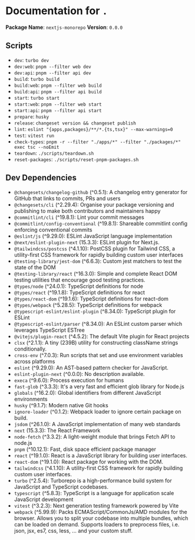 # Documentation for `.`

**Package Name**: `nextjs-monorepo`
**Version**: `0.0.0`

## Scripts
- `dev`: `turbo dev`
- `dev:web`: `pnpm --filter web dev`
- `dev:api`: `pnpm --filter api dev`
- `build`: `turbo build`
- `build:web`: `pnpm --filter web build`
- `build:api`: `pnpm --filter api build`
- `start`: `turbo start`
- `start:web`: `pnpm --filter web start`
- `start:api`: `pnpm --filter api start`
- `prepare`: `husky`
- `release`: `changeset version && changeset publish`
- `lint`: `eslint "{apps,packages}/**/*.{ts,tsx}" --max-warnings=0`
- `test`: `vitest run`
- `check-types`: `pnpm -r --filter "./apps/*" --filter "./packages/*" exec tsc --noEmit`
- `teardown`: `./scripts/teardown.sh`
- `reset-packages`: `./scripts/reset-pnpm-packages.sh`

## Dev Dependencies
- `@changesets/changelog-github` (^0.5.1): A changelog entry generator for GitHub that links to commits, PRs and users
- `@changesets/cli` (^2.29.4): Organise your package versioning and publishing to make both contributors and maintainers happy
- `@commitlint/cli` (^19.8.1): Lint your commit messages
- `@commitlint/config-conventional` (^19.8.1): Shareable commitlint config enforcing conventional commits
- `@eslint/js` (^9.29.0): ESLint JavaScript language implementation
- `@next/eslint-plugin-next` (15.3.3): ESLint plugin for Next.js.
- `@tailwindcss/postcss` (^4.1.10): PostCSS plugin for Tailwind CSS, a utility-first CSS framework for rapidly building custom user interfaces
- `@testing-library/jest-dom` (^6.6.3): Custom jest matchers to test the state of the DOM
- `@testing-library/react` (^16.3.0): Simple and complete React DOM testing utilities that encourage good testing practices.
- `@types/node` (^24.0.1): TypeScript definitions for node
- `@types/react` (^19.1.8): TypeScript definitions for react
- `@types/react-dom` (^19.1.6): TypeScript definitions for react-dom
- `@types/webpack` (^5.28.5): TypeScript definitions for webpack
- `@typescript-eslint/eslint-plugin` (^8.34.0): TypeScript plugin for ESLint
- `@typescript-eslint/parser` (^8.34.0): An ESLint custom parser which leverages TypeScript ESTree
- `@vitejs/plugin-react` (^4.5.2): The default Vite plugin for React projects
- `clsx` (^2.1.1): A tiny (239B) utility for constructing className strings conditionally.
- `cross-env` (^7.0.3): Run scripts that set and use environment variables across platforms
- `eslint` (^9.29.0): An AST-based pattern checker for JavaScript.
- `eslint-plugin-next` (^0.0.0): No description available.
- `execa` (^9.6.0): Process execution for humans
- `fast-glob` (^3.3.3): It's a very fast and efficient glob library for Node.js
- `globals` (^16.2.0): Global identifiers from different JavaScript environments
- `husky` (^9.1.7): Modern native Git hooks
- `ignore-loader` (^0.1.2): Webpack loader to ignore certain package on build.
- `jsdom` (^26.1.0): A JavaScript implementation of many web standards
- `next` (15.3.3): The React Framework
- `node-fetch` (^3.3.2): A light-weight module that brings Fetch API to node.js
- `pnpm` (^10.12.1): Fast, disk space efficient package manager
- `react` (^19.1.0): React is a JavaScript library for building user interfaces.
- `react-dom` (^19.1.0): React package for working with the DOM.
- `tailwindcss` (^4.1.10): A utility-first CSS framework for rapidly building custom user interfaces.
- `turbo` (^2.5.4): Turborepo is a high-performance build system for JavaScript and TypeScript codebases.
- `typescript` (^5.8.3): TypeScript is a language for application scale JavaScript development
- `vitest` (^3.2.3): Next generation testing framework powered by Vite
- `webpack` (^5.99.9): Packs ECMAScript/CommonJs/AMD modules for the browser. Allows you to split your codebase into multiple bundles, which can be loaded on demand. Supports loaders to preprocess files, i.e. json, jsx, es7, css, less, ... and your custom stuff.